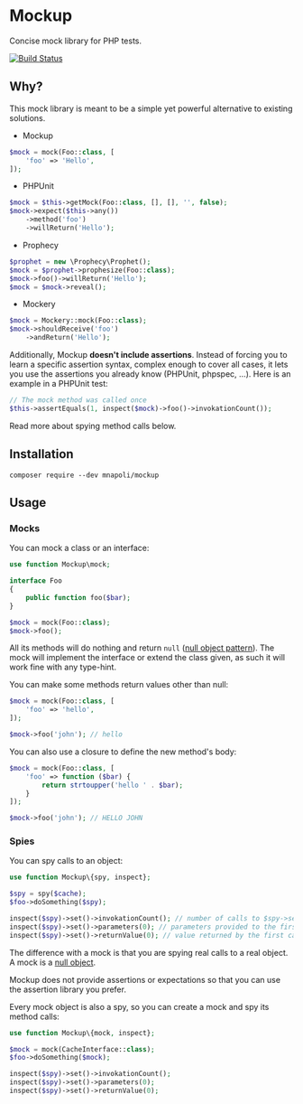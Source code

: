 # Mockup

Concise mock library for PHP tests.

[![Build Status](https://img.shields.io/travis/mnapoli/mockup.svg?style=flat-square)](https://travis-ci.org/mnapoli/mockup)

## Why?

This mock library is meant to be a simple yet powerful alternative to existing solutions.

- Mockup

```php
$mock = mock(Foo::class, [
    'foo' => 'Hello',
]);
```

- PHPUnit

```php
$mock = $this->getMock(Foo::class, [], [], '', false);
$mock->expect($this->any())
    ->method('foo')
    ->willReturn('Hello');
```

- Prophecy

```php
$prophet = new \Prophecy\Prophet();
$mock = $prophet->prophesize(Foo::class);
$mock->foo()->willReturn('Hello');
$mock = $mock->reveal();
```

- Mockery

```php
$mock = Mockery::mock(Foo::class);
$mock->shouldReceive('foo')
    ->andReturn('Hello');
```

Additionally, Mockup **doesn't include assertions**. Instead of forcing you to learn a specific assertion syntax, complex enough to cover all cases, it lets you use the assertions you already know (PHPUnit, phpspec, …). Here is an example in a PHPUnit test:

```php
// The mock method was called once
$this->assertEquals(1, inspect($mock)->foo()->invokationCount());
```

Read more about spying method calls below.

## Installation

```
composer require --dev mnapoli/mockup
```

## Usage

### Mocks

You can mock a class or an interface:

```php
use function Mockup\mock;

interface Foo
{
    public function foo($bar);
}

$mock = mock(Foo::class);
$mock->foo();
```

All its methods will do nothing and return `null` ([null object pattern](https://en.wikipedia.org/wiki/Null_Object_pattern)). The mock will implement the interface or extend the class given, as such it will work fine with any type-hint.

You can make some methods return values other than null:

```php
$mock = mock(Foo::class, [
    'foo' => 'hello',
]);

$mock->foo('john'); // hello
```

You can also use a closure to define the new method's body:

```php
$mock = mock(Foo::class, [
    'foo' => function ($bar) {
        return strtoupper('hello ' . $bar);
    }
]);

$mock->foo('john'); // HELLO JOHN
```

### Spies

You can spy calls to an object:

```php
use function Mockup\{spy, inspect};

$spy = spy($cache);
$foo->doSomething($spy);

inspect($spy)->set()->invokationCount(); // number of calls to $spy->set()
inspect($spy)->set()->parameters(0); // parameters provided to the first call to $spy->set()
inspect($spy)->set()->returnValue(0); // value returned by the first call to $spy->set()
```

The difference with a mock is that you are spying real calls to a real object. A mock is a [null object](https://en.wikipedia.org/wiki/Null_Object_pattern).

Mockup does not provide assertions or expectations so that you can use the assertion library you prefer.

Every mock object is also a spy, so you can create a mock and spy its method calls:

```php
use function Mockup\{mock, inspect};

$mock = mock(CacheInterface::class);
$foo->doSomething($mock);

inspect($spy)->set()->invokationCount();
inspect($spy)->set()->parameters(0);
inspect($spy)->set()->returnValue(0);
```
